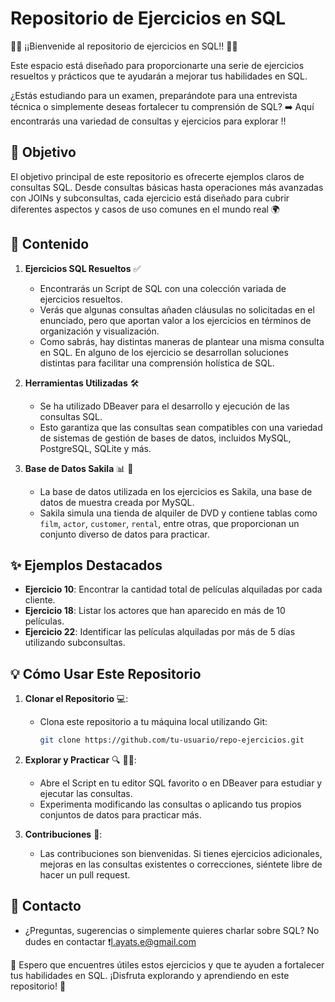 # Repositorio de Ejercicios en SQL

👋🏼 ¡¡Bienvenide al repositorio de ejercicios en SQL!! 👋🏼

Este espacio está diseñado para proporcionarte una serie de ejercicios resueltos y prácticos que te ayudarán a mejorar tus habilidades en SQL. 

¿Estás estudiando para un examen, preparándote para una entrevista técnica o simplemente deseas fortalecer tu comprensión de SQL? ➡️ Aquí encontrarás una variedad de consultas y ejercicios para explorar ‼️

## 🎯 Objetivo

El objetivo principal de este repositorio es ofrecerte ejemplos claros de consultas SQL. Desde consultas básicas hasta operaciones más avanzadas con JOINs y subconsultas, cada ejercicio está diseñado para cubrir diferentes aspectos y casos de uso comunes en el mundo real 🌍

## 📝 Contenido 

1. **Ejercicios SQL Resueltos** :white_check_mark:
   - Encontrarás un Script de SQL con una colección variada de ejercicios resueltos.
   - Verás que algunas consultas añaden cláusulas no solicitadas en el enunciado, pero que aportan valor a los ejercicios en términos de organización y visualización.
   - Como sabrás, hay distintas maneras de plantear una misma consulta en SQL. En alguno de los ejercicio se desarrollan soluciones distintas para facilitar una comprensión holística de SQL. 
     
2. **Herramientas Utilizadas** 🛠️
   - Se ha utilizado DBeaver para el desarrollo y ejecución de las consultas SQL.
   - Esto garantiza que las consultas sean compatibles con una variedad de sistemas de gestión de bases de datos, incluidos MySQL, PostgreSQL, SQLite y más.

3. **Base de Datos Sakila** 📊 :cinema:
   - La base de datos utilizada en los ejercicios es Sakila, una base de datos de muestra creada por MySQL.
   - Sakila simula una tienda de alquiler de DVD y contiene tablas como `film`, `actor`, `customer`, `rental`, entre otras, que proporcionan un conjunto diverso de datos para practicar.

## :sparkles: Ejemplos Destacados 

- **Ejercicio 10**: Encontrar la cantidad total de películas alquiladas por cada cliente.
- **Ejercicio 18**: Listar los actores que han aparecido en más de 10 películas.
- **Ejercicio 22**: Identificar las películas alquiladas por más de 5 días utilizando subconsultas.

## :bulb: Cómo Usar Este Repositorio

1. **Clonar el Repositorio** 💻:
   - Clona este repositorio a tu máquina local utilizando Git:
     ```bash
     git clone https://github.com/tu-usuario/repo-ejercicios.git
     ```

2. **Explorar y Practicar** 🔍 💪🏼:
   - Abre el Script en tu editor SQL favorito o en DBeaver para estudiar y ejecutar las consultas.
   - Experimenta modificando las consultas o aplicando tus propios conjuntos de datos para practicar más.

3. **Contribuciones** 🤝:
   - Las contribuciones son bienvenidas. Si tienes ejercicios adicionales, mejoras en las consultas existentes o correcciones, siéntete libre de hacer un pull request.

## :email: Contacto

- ¿Preguntas, sugerencias o simplemente quieres charlar sobre SQL? No dudes en contactar ❗[l.ayats.e@gmail.com](mailto:l.ayats.e@gmail.com)

💜 Espero que encuentres útiles estos ejercicios y que te ayuden a fortalecer tus habilidades en SQL. ¡Disfruta explorando y aprendiendo en este repositorio! 🚀

